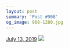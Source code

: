 ```yaml
---
layout: post
summary: 'Post #908'
og_image: 908-1280.jpg
---
```


<p>
  <time>
    <a href="/908">July 13, 2019</a>
  </time>
  <a href="/908">
    <img src="{{ site.assets_url }}/908-640.jpg" srcset="{{ site.assets_url }}/908-320.jpg 320w, {{ site.assets_url }}/908-640.jpg 640w, {{ site.assets_url }}/908-960.jpg 960w, {{ site.assets_url }}/908-1280.jpg 1280w" sizes="(min-width: 700px) 50vw, calc(100vw - 2rem)" />
  </a>
</p>
